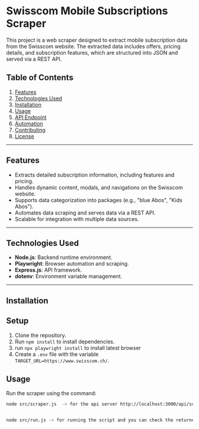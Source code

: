 # Swisscom Mobile Subscriptions Scraper

This project is a web scraper designed to extract mobile subscription data from the Swisscom website. The extracted data includes offers, pricing details, and subscription features, which are structured into JSON and served via a REST API.  

## Table of Contents

1. [Features](#features)
2. [Technologies Used](#technologies-used)
3. [Installation](#installation)
4. [Usage](#usage)
5. [API Endpoint](#api-endpoint)
6. [Automation](#automation)
7. [Contributing](#contributing)
8. [License](#license)

---

## Features

- Extracts detailed subscription information, including features and pricing.
- Handles dynamic content, modals, and navigations on the Swisscom website.
- Supports data categorization into packages (e.g., "blue Abos", "Kids Abos").
- Automates data scraping and serves data via a REST API.
- Scalable for integration with multiple data sources.

---

## Technologies Used

- **Node.js**: Backend runtime environment.
- **Playwright**: Browser automation and scraping.
- **Express.js**: API framework.
- **dotenv**: Environment variable management.

---

## Installation
## Setup
1. Clone the repository.
2. Run `npm install` to install dependencies.
3. run `npx playwright install` to install latest browser
4. Create a `.env` file with the variable `TARGET_URL=https://www.swisscom.ch/`.

## Usage
Run the scraper using the command:
```bash
node src/scraper.js  -> for the api server http://localhost:3000/api/scrape-swisscom-mobile-subscriptions


node src/run.js -> for running the script and you can check the returned data to scrapedData.json file 